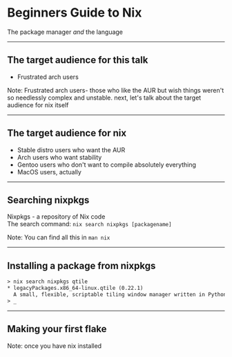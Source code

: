 # Beginners Guide to Nix

The package manager *and* the language

---

## The target audience for this talk

- Frustrated arch users

Note: Frustrated arch users- those who like the AUR but wish things weren't so
needlessly complex and unstable. next, let's talk about the target audience for
nix itself

---

## The target audience for nix

- Stable distro users who want the AUR
- Arch users who want stability
- Gentoo users who don't want to compile absolutely everything
- MacOS users, actually

---

## Searching nixpkgs

Nixpkgs - a repository of Nix code
<br>
The search command: ``nix search nixpkgs [packagename]``

Note: You can find all this in ``man nix``

---

## Installing a package from nixpkgs

```txt
> nix search nixpkgs qtile
* legacyPackages.x86_64-linux.qtile (0.22.1)
  A small, flexible, scriptable tiling window manager written in Python
> _
```

---

## Making your first flake

Note: once you have nix installed
